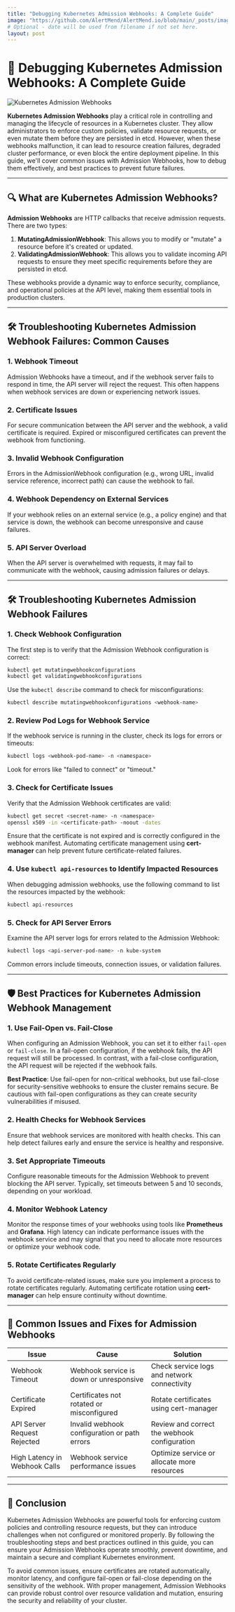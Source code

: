 ```yaml
---
title: "Debugging Kubernetes Admission Webhooks: A Complete Guide"
image: "https://github.com/AlertMend/AlertMend.io/blob/main/_posts/images/admission_webhook_debugging.png?raw=true"
# Optional - date will be used from filename if not set here.
layout: post
---
```



# 🚨 **Debugging Kubernetes Admission Webhooks: A Complete Guide**

![Kubernetes Admission Webhooks](https://github.com/AlertMend/AlertMend.io/blob/main/blogs/images/admission_webhook_debugging.png?raw=true)

**Kubernetes Admission Webhooks** play a critical role in controlling and managing the lifecycle of resources in a Kubernetes cluster. They allow administrators to enforce custom policies, validate resource requests, or even mutate them before they are persisted in etcd. However, when these webhooks malfunction, it can lead to resource creation failures, degraded cluster performance, or even block the entire deployment pipeline. In this guide, we'll cover common issues with Admission Webhooks, how to debug them effectively, and best practices to prevent future failures.

---

## 🔍 **What are Kubernetes Admission Webhooks?**

**Admission Webhooks** are HTTP callbacks that receive admission requests. There are two types:
1. **MutatingAdmissionWebhook**: This allows you to modify or "mutate" a resource before it's created or updated.
2. **ValidatingAdmissionWebhook**: This allows you to validate incoming API requests to ensure they meet specific requirements before they are persisted in etcd.

These webhooks provide a dynamic way to enforce security, compliance, and operational policies at the API level, making them essential tools in production clusters.

---

## 🛠️ **Troubleshooting Kubernetes Admission Webhook Failures: Common Causes**

### 1. **Webhook Timeout**
Admission Webhooks have a timeout, and if the webhook server fails to respond in time, the API server will reject the request. This often happens when webhook services are down or experiencing network issues.

### 2. **Certificate Issues**
For secure communication between the API server and the webhook, a valid certificate is required. Expired or misconfigured certificates can prevent the webhook from functioning.

### 3. **Invalid Webhook Configuration**
Errors in the AdmissionWebhook configuration (e.g., wrong URL, invalid service reference, incorrect path) can cause the webhook to fail.

### 4. **Webhook Dependency on External Services**
If your webhook relies on an external service (e.g., a policy engine) and that service is down, the webhook can become unresponsive and cause failures.

### 5. **API Server Overload**
When the API server is overwhelmed with requests, it may fail to communicate with the webhook, causing admission failures or delays.

---

## 🛠️ **Troubleshooting Kubernetes Admission Webhook Failures**

### 1. **Check Webhook Configuration**
The first step is to verify that the Admission Webhook configuration is correct:
```bash
kubectl get mutatingwebhookconfigurations
kubectl get validatingwebhookconfigurations
```
Use the `kubectl describe` command to check for misconfigurations:
```bash
kubectl describe mutatingwebhookconfigurations <webhook-name>
```

### 2. **Review Pod Logs for Webhook Service**
If the webhook service is running in the cluster, check its logs for errors or timeouts:
```bash
kubectl logs <webhook-pod-name> -n <namespace>
```
Look for errors like "failed to connect" or "timeout."

### 3. **Check for Certificate Issues**
Verify that the Admission Webhook certificates are valid:
```bash
kubectl get secret <secret-name> -n <namespace>
openssl x509 -in <certificate-path> -noout -dates
```
Ensure that the certificate is not expired and is correctly configured in the webhook manifest. Automating certificate management using **cert-manager** can help prevent future certificate-related failures.

### 4. **Use `kubectl api-resources` to Identify Impacted Resources**
When debugging admission webhooks, use the following command to list the resources impacted by the webhook:
```bash
kubectl api-resources
```

### 5. **Check for API Server Errors**
Examine the API server logs for errors related to the Admission Webhook:
```bash
kubectl logs <api-server-pod-name> -n kube-system
```
Common errors include timeouts, connection issues, or validation failures.

---

## 🛡️ **Best Practices for Kubernetes Admission Webhook Management**

### 1. **Use Fail-Open vs. Fail-Close**
When configuring an Admission Webhook, you can set it to either `fail-open` or `fail-close`. In a fail-open configuration, if the webhook fails, the API request will still be processed. In contrast, with a fail-close configuration, the API request will be rejected if the webhook fails.

**Best Practice**: Use fail-open for non-critical webhooks, but use fail-close for security-sensitive webhooks to ensure the cluster remains secure. Be cautious with fail-open configurations as they can create security vulnerabilities if misused.

### 2. **Health Checks for Webhook Services**
Ensure that webhook services are monitored with health checks. This can help detect failures early and ensure the service is healthy and responsive.

### 3. **Set Appropriate Timeouts**
Configure reasonable timeouts for the Admission Webhook to prevent blocking the API server. Typically, set timeouts between 5 and 10 seconds, depending on your workload.

### 4. **Monitor Webhook Latency**
Monitor the response times of your webhooks using tools like **Prometheus** and **Grafana**. High latency can indicate performance issues with the webhook service and may signal that you need to allocate more resources or optimize your webhook code.

### 5. **Rotate Certificates Regularly**
To avoid certificate-related issues, make sure you implement a process to rotate certificates regularly. Automating certificate rotation using **cert-manager** can help ensure continuity without downtime.

---

## 🔄 **Common Issues and Fixes for Admission Webhooks**

| **Issue**                    | **Cause**                                     | **Solution** |
|------------------------------|-----------------------------------------------|--------------|
| Webhook Timeout               | Webhook service is down or unresponsive       | Check service logs and network connectivity |
| Certificate Expired           | Certificates not rotated or misconfigured     | Rotate certificates using cert-manager |
| API Server Request Rejected   | Invalid webhook configuration or path errors | Review and correct the webhook configuration |
| High Latency in Webhook Calls | Webhook service performance issues            | Optimize service or allocate more resources |

---

## 🚀 **Conclusion**

Kubernetes Admission Webhooks are powerful tools for enforcing custom policies and controlling resource requests, but they can introduce challenges when not configured or monitored properly. By following the troubleshooting steps and best practices outlined in this guide, you can ensure your Admission Webhooks operate smoothly, prevent downtime, and maintain a secure and compliant Kubernetes environment.

To avoid common issues, ensure certificates are rotated automatically, monitor latency, and configure fail-open or fail-close depending on the sensitivity of the webhook. With proper management, Admission Webhooks can provide robust control over resource validation and mutation, ensuring the security and reliability of your cluster.
